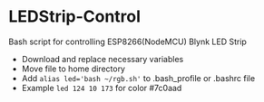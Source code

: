 # LEDStrip-Control
Bash script for controlling ESP8266(NodeMCU) Blynk LED Strip

* Download and replace necessary variables
* Move file to home directory
* Add `alias led='bash ~/rgb.sh'` to .bash_profile or .bashrc file
* Example `led 124 10 173` for color #7c0aad